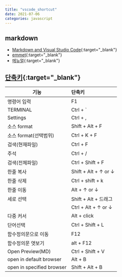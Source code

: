 ```yaml
---
title: "vscode_shortcut"
date: 2021-07-06
categories: javascript  
---
```


## markdown

* [Markdown and Visual Studio Code](https://code.visualstudio.com/docs/languages/markdown){:target="_blank"}  
* [emmet](https://docs.emmet.io/){:target="_blank"}  
* [메뉴얼](https://code.visualstudio.com/docs){:target="_blank"}

## [단축키](https://code.visualstudio.com/shortcuts/keyboard-shortcuts-windows.pdf){:target="_blank"}

| 기능                             | 단축키                  |
| -------------------------------- | :---------------------- |
| 명령어 입력                      | F1                      |
| TERMINAL                         | Ctrl + `                |
| Settings                         | Ctrl + ,                |  
| 소스 format                      | Shift + Alt + F         |  
| 소스 format(선택범위)            | Ctrl + K + F            |  
| 검색(현재파일)                   | Ctrl + F                |
| 주석                             | Ctrl + /                |
| 검색(전체파일)                   | Ctrl + Shift + F        |
| 한줄 복사                        | Shift + Alt + ↑ or ↓    |
| 한줄 삭제                        | Ctrl + shift + k        |
| 한줄 이동                        | Alt + ↑ or ↓            |
| 세로 선택                        | Shift + Alt + 드래그    |
|                                  | Ctrl + Alt + ↑ or ↓     |
| 다중 커서                        | Alt + click             |
| 단어선택                         | Ctrl + Shift + L        |
| 함수정의문으로 이동              | F12                     |
| 함수정의문 엿보기                | alt + F12               |
| Open Preview(MD)                 | Ctrl + Shift + V        |
| open in default browser          | Alt + B                 |
| open in specified browser        | Shift + Alt + B         |


